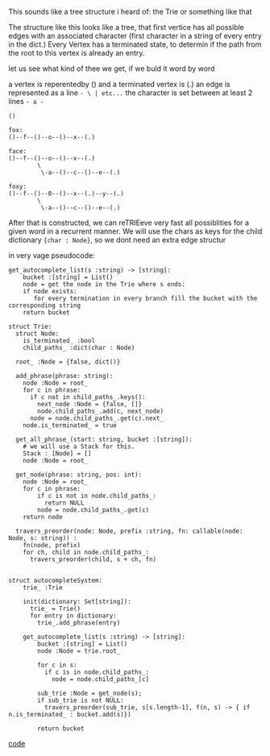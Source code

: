 This sounds like a tree structure i heard of: the Trie or something like that

The structure like this looks like a tree, that first vertice has all possible edges with an associated character (first character in a string of every entry in the dict.)
Every Vertex has a terminated state, to determin if the path from the root to this vertex is already an entry.

let us see what kind of thee we get, if we buld it word by word

a vertex is reperentedby () and a terminated vertex is (.)
an edge is represented as a line `- \ | etc...` the character is set between at least 2 lines `- a -`

```
()

fox:
()--f--()--o--()--x--(.)

face:
()--f--()--o--()--x--(.)
        \
         \-a--()--c--()--e--(.)

foxy:
()--f--()--0--()--x--(.)--y--(.)
        \
         \-a--()--c--()--e--(.)
```

After that is constructed, we can reTRIEeve very fast all possiblities for a given word in a recurrent manner.
We will use the chars as keys for the child dictionary `{char : Node}`, so we dont need an extra edge structur


in very vage pseudocode:
```
get_autocomplete_list(s :string) -> [string]:
    bucket :[string] = List()
    node = get the node in the Trie where s ends:
    if node exists:
       for every termination in every branch fill the bucket with the corresponding string
    return bucket
```

```
struct Trie:
  struct Node:
    is_terminated_ :bool
    child_paths_ :dict(char : Node)

  root_ :Node = {false, dict()}

  add_phrase(phrase: string):
    node :Node = root_
    for c in phrase:
      if c not in child_paths_.keys():
        next_node :Node = {false, []} 
        node.child_paths_.add(c, next_node)
      node = node.child_paths_.get(c).next_
    node.is_terminated_ = true

  get_all_phrase_(start: string, bucket :[string]):
    # we will use a Stack for this. 
    Stack : [Node] = []
    node :Node = root_

  get_node(phrase: string, pos: int):
    node :Node = root_
    for c in phrase:
        if c is not in node.child_paths_:
          return NULL
        node = node.child_paths_.get(c)
    return node

  travers_preorder(node: Node, prefix :string, fn: callable(node: Node, s: string)) :
    fn(node, prefix)
    for ch, child in node.child_paths_:
      travers_preorder(child, s + ch, fn)


struct autocompleteSystem:
    trie_ :Trie

    init(dictionary: Set[string]):
      trie_ = Trie()
      for entry in dictionary:
        trie_.add_phrase(entry)

    get_autocomplete_list(s :string) -> [string]:
        bucket :[string] = List()
        node :Node = trie.root_

        for c in s:
          if c is in node.child_paths_:
            node = node.child_paths_[c]

        sub_trie :Node = get_node(s);  
        if sub_trie is not NULL:
          travers_preorder(sub_trie, s[s.length-1], f(n, s) -> { if n.is_terminated_ : bucket.add(s)})
        
        return bucket
```


[code](solution.py)